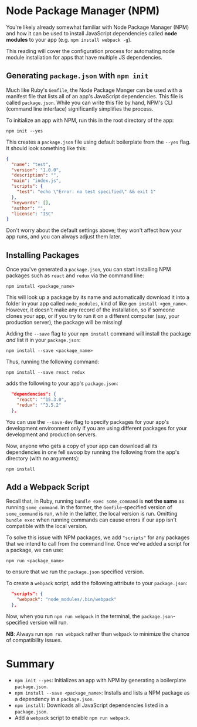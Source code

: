 # Node Package Manager (NPM)

You're likely already somewhat familiar with Node Package Manager (NPM) and how
it can be used to install JavaScript dependencies called **node modules** to
your app (e.g. `npm install webpack -g`).

This reading will cover the configuration process for automating node module
installation for apps that have multiple JS dependencies.

## Generating `package.json` with `npm init`

Much like Ruby's `Gemfile`, the Node Package Manger can be used with a manifest
file that lists all of an app's JavaScript dependencies. This file is called
`package.json`. While you can write this file by hand, NPM's CLI (command line
interface) significantly simplifies the process.

To initialize an app with NPM, run this in the root directory of the app:

```
npm init --yes
```

This creates a `package.json` file using default boilerplate from the `--yes`
flag. It should look something like this:

```json
{
  "name": "test",
  "version": "1.0.0",
  "description": "",
  "main": "index.js",
  "scripts": {
    "test": "echo \"Error: no test specified\" && exit 1"
  },
  "keywords": [],
  "author": "",
  "license": "ISC"
}
```

Don't worry about the default settings above; they won't affect how your app
runs, and you can always adjust them later.

## Installing Packages

Once you've generated a `package.json`, you can start installing NPM packages
such as `react` and `redux` via the command line:

```
npm install <package_name>
```

This will look up a package by its name and automatically download it into a
folder in your app called `node_modules`, kind of like `gem install <gem_name>`.
However, it doesn't make any record of the installation, so if someone clones
your app, or if you try to run it on a different computer (say, your production
server), the package will be missing!

Adding the `--save` flag to your `npm install` command will install the package
*and* list it in your `package.json`:

```
npm install --save <package_name>
```

Thus, running the following command:
```
npm install --save react redux
```

adds the following to your app's `package.json`:

```json
  "dependencies": {
    "react": "^15.3.0",
    "redux": "^3.5.2"
  },
```

You can use the `--save-dev` flag to specify packages for your app's development
environment only if you are using different packages for your development and
production servers.

Now, anyone who gets a copy of your app can download all its dependencies in one
fell swoop by running the following from the app's directory (with no
arguments):

```
npm install
```

## Add a Webpack Script

Recall that, in Ruby, running `bundle exec some_command` is **not the same** as
running `some_command`. In the former, the `Gemfile`-specified version of
`some_command` is run, while in the latter, the local version is run. Omitting
`bundle exec` when running commands can cause errors if our app isn't compatible
with the local version.

To solve this issue with NPM packages, we add `"scripts"` for any packages that
we intend to call from the command line. Once we've added a script for a
package, we can use:

```
npm run <package_name>
```

to ensure that we run the `package.json` specified version.

To create a `webpack` script, add the following attribute to your `package.json`:

```json
  "scripts": {
    "webpack": "node_modules/.bin/webpack"
  },
```

Now, when you run `npm run webpack` in the terminal, the
`package.json`-specified version will run.

**NB**: Always run `npm run webpack` rather than `webpack` to minimize the
chance of compatibility issues.

# Summary

- `npm init --yes`: Initializes an app with NPM by generating a boilerplate `package.json`.
- `npm install --save <package_name>`: Installs and lists a NPM package as a dependency in a `package.json`.
- `npm install`: Downloads all JavaScript dependencies listed in a `package.json`.
- Add a `webpack` script to enable `npm run webpack`.
